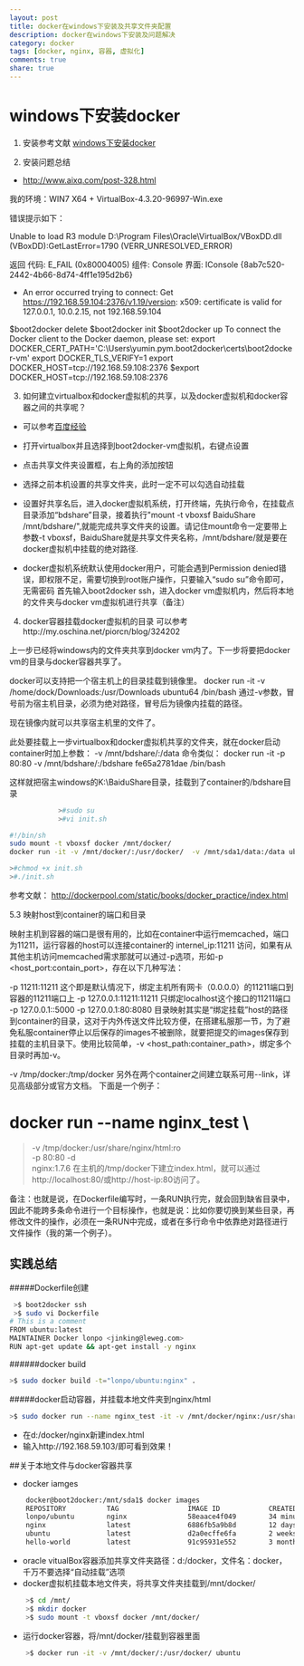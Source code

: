 ```yaml
---
layout: post
title: docker在windows下安装及共享文件夹配置
description: docker在windows下安装及问题解决
category: docker
tags: [docker, nginx, 容器, 虚拟化]
comments: true
share: true
---
```

# windows下安装docker
1. 安装参考文献
[windows下安装docker](http://bsr1983.iteye.com/blog/2124093)

2. 安装问题总结
- http://www.aixq.com/post-328.html     

我的环境：WIN7 X64 + VirtualBox-4.3.20-96997-Win.exe

错误提示如下：

Unable to load R3 module D:\Program Files\Oracle\VirtualBox/VBoxDD.dll
(VBoxDD):GetLastError=1790
(VERR_UNRESOLVED_ERROR)

返回 代码:
E_FAIL (0x80004005)
组件:
Console
界面:
IConsole {8ab7c520-2442-4b66-8d74-4ff1e195d2b6}
<!--more-->


- An error occurred trying to connect: Get https://192.168.59.104:2376/v1.19/version: x509: certificate is valid for 127.0.0.1, 10.0.2.15, not 192.168.59.104

$boot2docker delete
$boot2docker init
$boot2docker up
To connect the Docker client to the Docker daemon, please set:
    export DOCKER_CERT_PATH='C:\Users\yumin.pym\.boot2docker\certs\boot2docker-vm'
    export DOCKER_TLS_VERIFY=1
    export DOCKER_HOST=tcp://192.168.59.108:2376
	$export DOCKER_HOST=tcp://192.168.59.108:2376


3. 如何建立virtualbox和docker虚拟机的共享，以及docker虚拟机和docker容器之间的共享呢？


* 可以参考[百度经验](http://jingyan.baidu.com/article/2fb0ba40541a5900f2ec5f07.html)
* 打开virtualbox并且选择到boot2docker-vm虚拟机，右键点设置
* 点击共享文件夹设置框，右上角的添加按钮
* 选择之前本机设置的共享文件夹，此时一定不可以勾选自动挂载

* 设置好共享名后，进入docker虚拟机系统，打开终端，先执行命令，在挂载点目录添加“bdshare”目录，接着执行"mount -t vboxsf BaiduShare /mnt/bdshare/",就能完成共享文件夹的设置。请记住mount命令一定要带上参数-t vboxsf，BaiduShare就是共享文件夹名称，/mnt/bdshare/就是要在docker虚拟机中挂载的绝对路径.
* docker虚拟机系统默认使用docker用户，可能会遇到Permission denied错误，即权限不足，需要切换到root账户操作，只要输入“sudo su”命令即可，无需密码
首先输入boot2docker ssh，进入docker vm虚拟机内，然后将本地的文件夹与docker vm虚拟机进行共享（备注）


4. docker容器挂载docker虚拟机的目录
可以参考http://my.oschina.net/piorcn/blog/324202

上一步已经将windows内的文件夹共享到docker vm内了。下一步将要把docker vm的目录与docker容器共享了。

docker可以支持把一个宿主机上的目录挂载到镜像里。
docker run -it -v /home/dock/Downloads:/usr/Downloads ubuntu64 /bin/bash
通过-v参数，冒号前为宿主机目录，必须为绝对路径，冒号后为镜像内挂载的路径。

现在镜像内就可以共享宿主机里的文件了。

此处要挂载上一步virtualbox和docker虚拟机共享的文件夹，就在docker启动container时加上参数：
-v /mnt/bdshare/:/data
命令类似：
docker run -it -p 80:80 -v /mnt/bdshare/:/bdshare fe65a2781dae /bin/bash

这样就把宿主windows的K:\BaiduShare目录，挂载到了container的/bdshare目录

``` bash
			>#sudo su
			>#vi init.sh
```

``` bash
#!/bin/sh 
sudo mount -t vboxsf docker /mnt/docker/
docker run -it -v /mnt/docker/:/usr/docker/  -v /mnt/sda1/data:/data ubuntu
```
``` bash
>#chmod +x init.sh
>#./init.sh
```

参考文献：
http://dockerpool.com/static/books/docker_practice/index.html


5.3 映射host到container的端口和目录

映射主机到容器的端口是很有用的，比如在container中运行memcached，端口为11211，运行容器的host可以连接container的 internel_ip:11211 访问，如果有从其他主机访问memcached需求那就可以通过-p选项，形如-p <host_port:contain_port>，存在以下几种写法：

-p 11211:11211 这个即是默认情况下，绑定主机所有网卡（0.0.0.0）的11211端口到容器的11211端口上
-p 127.0.0.1:11211:11211 只绑定localhost这个接口的11211端口
-p 127.0.0.1::5000
-p 127.0.0.1:80:8080
目录映射其实是“绑定挂载”host的路径到container的目录，这对于内外传送文件比较方便，在搭建私服那一节，为了避免私服container停止以后保存的images不被删除，就要把提交的images保存到挂载的主机目录下。使用比较简单，-v <host_path:container_path>，绑定多个目录时再加-v。

-v /tmp/docker:/tmp/docker
另外在两个container之间建立联系可用--link，详见高级部分或官方文档。
下面是一个例子：

# docker run --name nginx_test \
> -v /tmp/docker:/usr/share/nginx/html:ro \
> -p 80:80 -d \
> nginx:1.7.6
在主机的/tmp/docker下建立index.html，就可以通过http://localhost:80/或http://host-ip:80访问了。

备注：也就是说，在Dockerfile编写时，一条RUN执行完，就会回到缺省目录中，因此不能跨多条命令进行一个目标操作，也就是说：比如你要切换到某些目录，再修改文件的操作，必须在一条RUN中完成，或者在多行命令中依靠绝对路径进行文件操作（我的第一个例子）。


## 实践总结
#####Dockerfile创建
```bash
 >$ boot2docker ssh
 >$ sudo vi Dockerfile
# This is a comment
FROM ubuntu:latest
MAINTAINER Docker lonpo <jinking@leweg.com>
RUN apt-get update && apt-get install -y nginx
```

######docker build
```bash
>$ sudo docker build -t="lonpo/ubuntu:nginx" .
```

#####docker启动容器，并挂载本地文件夹到nginx/html
```bash
>$ sudo docker run --name nginx_test -it -v /mnt/docker/nginx:/usr/share/nginx/html -p 80:80 lonpo/ubuntu:nginx  /bin/bash
```

* 在d:/docker/nginx新建index.html
* 输入http://192.168.59.103/即可看到效果！

##关于本地文件与docker容器共享
- docker iamges
```bash
	docker@boot2docker:/mnt/sda1$ docker images
	REPOSITORY          TAG                 IMAGE ID            CREATED             VIRTUAL SIZE
	lonpo/ubuntu        nginx               58eaace4f049        34 minutes ago      227.6 MB
	nginx               latest              6886fb5a9b8d        12 days ago         132.9 MB
	ubuntu              latest              d2a0ecffe6fa        2 weeks ago         188.4 MB
	hello-world         latest              91c95931e552        3 months ago        910 B
```
- oracle vitualBox容器添加共享文件夹路径：d:/docker，文件名：docker，千万不要选择“自动挂载”选项
- docker虚拟机挂载本地文件夹，将共享文件夹挂载到/mnt/docker/
```bash
	>$ cd /mnt/
	>$ mkdir docker
	>$ sudo mount -t vboxsf docker /mnt/docker/
```
- 运行docker容器，将/mnt/docker/挂载到容器里面
```bash
	>$ docker run -it -v /mnt/docker/:/usr/docker/ ubuntu
```

